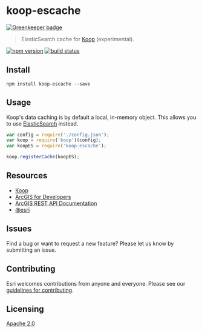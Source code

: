 # koop-escache

[![Greenkeeper badge](https://badges.greenkeeper.io/koopjs/koop-escache.svg)](https://greenkeeper.io/)

> ElasticSearch cache for [Koop](https://github.com/koopjs/koop) (experimental).

[![npm version][npm-img]][npm-url]
[![build status][travis-img]][travis-url]

[npm-img]: https://img.shields.io/npm/v/koop-escache.svg?style=flat-square
[npm-url]: https://www.npmjs.com/package/koop-escache
[travis-img]: https://img.shields.io/travis/koopjs/koop-escache.svg?style=flat-square
[travis-url]: https://travis-ci.org/koopjs/koop-escache

## Install

```
npm install koop-escache --save
```

## Usage

Koop's data caching is by default a local, in-memory object. This allows you to use [ElasticSearch](https://www.elastic.co/products/elasticsearch) instead.

```js
var config = require('./config.json');
var koop = require('koop')(config);
var koopES = require('koop-escache');

koop.registerCache(koopES);
```

## Resources

* [Koop](https://github.com/koopjs/koop)
* [ArcGIS for Developers](http://developers.arcgis.com)
* [ArcGIS REST API Documentation](http://resources.arcgis.com/en/help/arcgis-rest-api/)
* [@esri](http://twitter.com/esri)

## Issues

Find a bug or want to request a new feature?  Please let us know by submitting an issue.

## Contributing

Esri welcomes contributions from anyone and everyone. Please see our [guidelines for contributing](https://github.com/esri/contributing).

## Licensing

[Apache 2.0](LICENSE)
